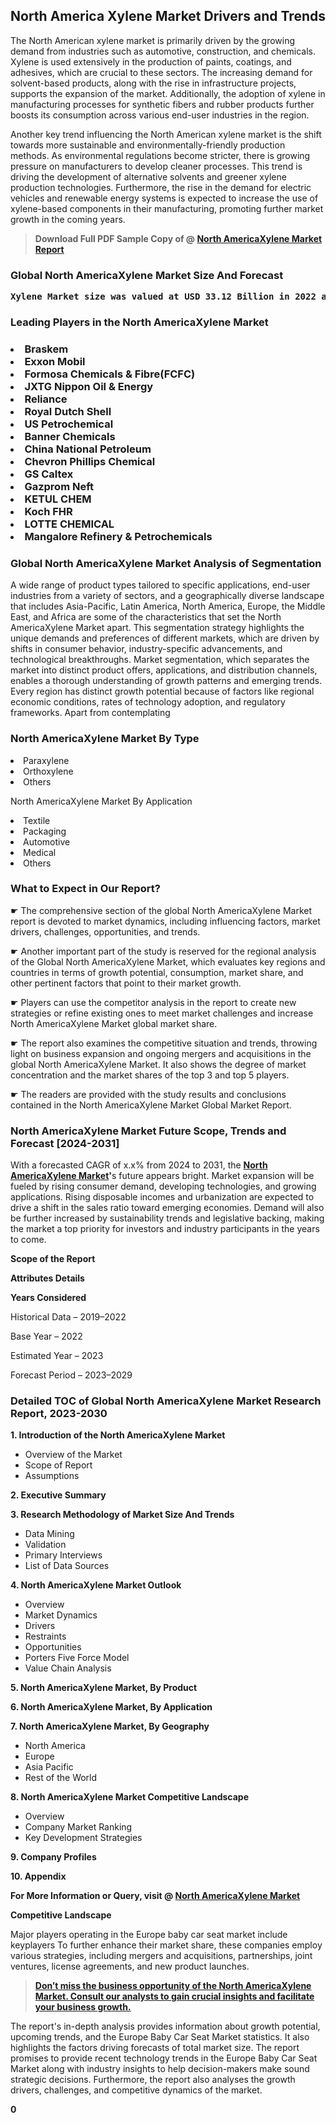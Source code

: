 <p> <h2>North America Xylene Market Drivers and Trends</h2><p>The North American xylene market is primarily driven by the growing demand from industries such as automotive, construction, and chemicals. Xylene is used extensively in the production of paints, coatings, and adhesives, which are crucial to these sectors. The increasing demand for solvent-based products, along with the rise in infrastructure projects, supports the expansion of the market. Additionally, the adoption of xylene in manufacturing processes for synthetic fibers and rubber products further boosts its consumption across various end-user industries in the region.</p><p>Another key trend influencing the North American xylene market is the shift towards more sustainable and environmentally-friendly production methods. As environmental regulations become stricter, there is growing pressure on manufacturers to develop cleaner processes. This trend is driving the development of alternative solvents and greener xylene production technologies. Furthermore, the rise in the demand for electric vehicles and renewable energy systems is expected to increase the use of xylene-based components in their manufacturing, promoting further market growth in the coming years.</p></p><blockquote id="" class=""><strong>Download Full PDF Sample Copy of @&nbsp;<a href="https://www.verifiedmarketreports.com/download-sample/?rid=496477&utm_source=GitHub-Jan&utm_medium=264" target="_blank">North AmericaXylene Market Report</a>&nbsp;&nbsp;</strong></blockquote><h3 id="" class=""><strong>Global&nbsp;North AmericaXylene Market Size And Forecast</strong></h3><pre class="reader-text-block__code-block"><strong>Xylene Market size was valued at USD 33.12 Billion in 2022 and is projected to reach USD 46.21 Billion by 2030, growing at a CAGR of 4.7% from 2024 to 2030.</strong></pre><h3 id="" class="">Leading Players in the&nbsp;North AmericaXylene Market</h3><h3 class=""></Li><Li>Braskem</Li><Li> Exxon Mobil</Li><Li> Formosa Chemicals & Fibre(FCFC)</Li><Li> JXTG Nippon Oil & Energy</Li><Li> Reliance</Li><Li> Royal Dutch Shell</Li><Li> US Petrochemical</Li><Li> Banner Chemicals</Li><Li> China National Petroleum</Li><Li> Chevron Phillips Chemical</Li><Li> GS Caltex</Li><Li> Gazprom Neft</Li><Li> KETUL CHEM</Li><Li> Koch FHR</Li><Li> LOTTE CHEMICAL</Li><Li> Mangalore Refinery & Petrochemicals</h3><h3 id="" class="">Global&nbsp;North AmericaXylene Market Analysis of Segmentation</h3><p id="" class="">A wide range of product types tailored to specific applications, end-user industries from a variety of sectors, and a geographically diverse landscape that includes Asia-Pacific, Latin America, North America, Europe, the Middle East, and Africa are some of the characteristics that set the North AmericaXylene Market apart. This segmentation strategy highlights the unique demands and preferences of different markets, which are driven by shifts in consumer behavior, industry-specific advancements, and technological breakthroughs. Market segmentation, which separates the market into distinct product offers, applications, and distribution channels, enables a thorough understanding of growth patterns and emerging trends. Every region has distinct growth potential because of factors like regional economic conditions, rates of technology adoption, and regulatory frameworks. Apart from contemplating</p><h3 id="" class="">North AmericaXylene Market&nbsp;By Type</h3><p></Li><Li>Paraxylene</Li><Li> Orthoxylene</Li><Li> Others</p><div class="" data-test-id=""><p>North AmericaXylene Market&nbsp;By Application</p></div><p class=""></Li><Li>Textile</Li><Li> Packaging</Li><Li> Automotive</Li><Li> Medical</Li><Li> Others</p><div class="" data-test-id=""><h3><span class="">What to Expect in Our Report?</span></h3></div><div class="" data-test-id=""><p><span class="">☛ The comprehensive section of the global North AmericaXylene Market report is devoted to market dynamics, including influencing factors, market drivers, challenges, opportunities, and trends.</span></p></div><div class="" data-test-id=""><p><span class="">☛ Another important part of the study is reserved for the regional analysis of the Global North AmericaXylene Market, which evaluates key regions and countries in terms of growth potential, consumption, market share, and other pertinent factors that point to their market growth.</span></p></div><div class="" data-test-id=""><p><span class="">☛ Players can use the competitor analysis in the report to create new strategies or refine existing ones to meet market challenges and increase North AmericaXylene Market global market share.</span></p></div><div class="" data-test-id=""><p><span class="">☛ The report also examines the competitive situation and trends, throwing light on business expansion and ongoing mergers and acquisitions in the global North AmericaXylene Market. It also shows the degree of market concentration and the market shares of the top 3 and top 5 players.</span></p></div><div class="" data-test-id=""><p><span class="">☛ The readers are provided with the study results and conclusions contained in the North AmericaXylene Market Global Market Report.</span></p></div><div class="" data-test-id=""><h3><span class="">North AmericaXylene Market Future Scope, Trends and Forecast [2024-2031]</span></h3></div><div class="" data-test-id=""><p><span class="">With a forecasted CAGR of x.x% from 2024 to 2031, the <strong><a href="https://www.verifiedmarketreports.com/download-sample/?rid=496477&utm_source=GitHub-Jan&utm_medium=264" target="_blank">North AmericaXylene Market</a>'</strong>s future appears bright. Market expansion will be fueled by rising consumer demand, developing technologies, and growing applications. Rising disposable incomes and urbanization are expected to drive a shift in the sales ratio toward emerging economies. Demand will also be further increased by sustainability trends and legislative backing, making the market a top priority for investors and industry participants in the years to come.</span></p><p id="ember66" class="ember-view reader-text-block__paragraph"><strong>Scope of the Report</strong></p><p id="ember67" class="ember-view reader-text-block__paragraph"><strong>Attributes Details</strong></p><p id="ember68" class="ember-view reader-text-block__paragraph"><strong>Years Considered</strong></p><p id="ember69" class="ember-view reader-text-block__paragraph">Historical Data &ndash; 2019&ndash;2022</p><p id="ember70" class="ember-view reader-text-block__paragraph">Base Year &ndash; 2022</p><p id="ember71" class="ember-view reader-text-block__paragraph">Estimated Year &ndash; 2023</p><p id="ember72" class="ember-view reader-text-block__paragraph">Forecast Period &ndash; 2023&ndash;2029</p></div><h3 id="" class="">Detailed TOC of Global North AmericaXylene Market Research Report, 2023-2030</h3><p id="" class=""><strong>1. Introduction of the North AmericaXylene Market</strong></p><ul><li>Overview of the Market</li><li>Scope of Report</li><li>Assumptions</li></ul><p id="" class=""><strong>2. Executive Summary</strong></p><p id="" class=""><strong>3. Research Methodology of Market Size And Trends</strong></p><ul><li>Data Mining</li><li>Validation</li><li>Primary Interviews</li><li>List of Data Sources</li></ul><p id="" class=""><strong>4. North AmericaXylene Market Outlook</strong></p><ul><li>Overview</li><li>Market Dynamics</li><li>Drivers</li><li>Restraints</li><li>Opportunities</li><li>Porters Five Force Model</li><li>Value Chain Analysis</li></ul><p id="" class=""><strong>5. North AmericaXylene Market, By Product</strong></p><p id="" class=""><strong>6. North AmericaXylene Market, By Application</strong></p><p id="" class=""><strong>7. North AmericaXylene Market, By Geography</strong></p><ul><li>North America</li><li>Europe</li><li>Asia Pacific</li><li>Rest of the World</li></ul><p id="" class=""><strong>8. North AmericaXylene Market Competitive Landscape</strong></p><ul><li>Overview</li><li>Company Market Ranking</li><li>Key Development Strategies</li></ul><p id="" class=""><strong>9. Company Profiles</strong></p><p id="" class=""><strong>10. Appendix</strong></p><p><strong>For More Information or Query, visit&nbsp;@ <a href="https://www.verifiedmarketreports.com/product/xylene-market-szie-and-forecast/" target="_blank">North AmericaXylene Market</a></strong></p><p id="ember61" class="ember-view reader-text-block__paragraph"><strong>Competitive Landscape</strong></p><p id="ember62" class="ember-view reader-text-block__paragraph">Major players operating in the Europe baby car seat market include keyplayers To further enhance their market share, these companies employ various strategies, including mergers and acquisitions, partnerships, joint ventures, license agreements, and new product launches.</p><blockquote id="ember63" class="ember-view reader-text-block__blockquote"><strong><a href="https://www.verifiedmarketreports.com/download-sample/?rid=496477&utm_source=GitHub-Jan&utm_medium=264" target="_blank">Don&rsquo;t miss the business opportunity of the North AmericaXylene Market. Consult our analysts to gain crucial insights and facilitate your business growth.</a></strong></blockquote><p id="ember64" class="ember-view reader-text-block__paragraph">The report's in-depth analysis provides information about growth potential, upcoming trends, and the Europe Baby Car Seat Market statistics. It also highlights the factors driving forecasts of total market size. The report promises to provide recent technology trends in the Europe Baby Car Seat Market along with industry insights to help decision-makers make sound strategic decisions. Furthermore, the report also analyses the growth drivers, challenges, and competitive dynamics of the market.</p><p class="ember-view reader-text-block__paragraph"><strong>0</strong></p>
